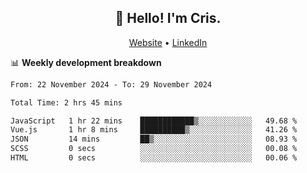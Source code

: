 
<h2 align="center">👋 Hello! I'm Cris.</h2>
<p align="center">
  <a href="https://www.criscunas.dev">Website</a> •
  <a href="https://www.linkedin.com/in/cristophercunas/">LinkedIn</a> 
</p>


📊 **Weekly development breakdown**
<!--START_SECTION:waka-->

```txt
From: 22 November 2024 - To: 29 November 2024

Total Time: 2 hrs 45 mins

JavaScript   1 hr 22 mins    ████████████▒░░░░░░░░░░░░   49.68 %
Vue.js       1 hr 8 mins     ██████████▒░░░░░░░░░░░░░░   41.26 %
JSON         14 mins         ██▒░░░░░░░░░░░░░░░░░░░░░░   08.93 %
SCSS         0 secs          ░░░░░░░░░░░░░░░░░░░░░░░░░   00.08 %
HTML         0 secs          ░░░░░░░░░░░░░░░░░░░░░░░░░   00.06 %
```

<!--END_SECTION:waka-->
